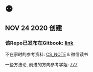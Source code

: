 # ⚉

## NOV 24 2020 创建

### 该Repo已发布在Gitbook: [link](https://heygum97.gitbook.io/cj-android/)



不在家时的参考资料: [CS\_NOTE](http://www.cyc2018.xyz/) & 微信读书

一些方法论, 前进的方向参考学姐: [777](https://hishark777.gitbook.io/777-interview-notes/)

